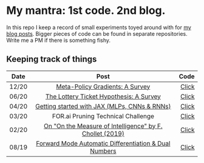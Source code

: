 # My mantra: 1st code. 2nd blog.

In this repo I keep a record of small experiments toyed around with for [my blog posts](https://roberttlange.github.io/year-archive/). Bigger pieces of code can be found in separate repositories. Write me a PM if there is something fishy.

## Keeping track of things

| Date  | Post  | Code  |
| ------ |:-------------:| -----:|
| 12/20 | [Meta-Policy Gradients: A Survey](https://roberttlange.github.io/posts/2020/12/meta-policy-gradients/) | [Click](06_meta_policy_gradients/) |
| 06/20 | [The Lottery Ticket Hypothesis: A Survey](https://roberttlange.github.io/posts/2020/06/lottery-ticket-hypothesis/) | [Click](05_lottery_tickets/) |
| 04/20 | [Getting started with JAX (MLPs, CNNs & RNNs)](https://roberttlange.github.io/posts/2020/03/blog-post-10/) | [Click](04_jax_intro/) |
| 03/20 | FOR.ai Pruning Technical Challenge | [Click](03_pruning/) |
| 02/20 | [On "On the Measure of Intelligence" by F. Chollet (2019)](https://roberttlange.github.io/posts/2020/02/on-the-measure-of-intelligence/) | [Click](02_arc/) |
| 08/19 | [Forward Mode Automatic Differentiation & Dual Numbers](https://roberttlange.github.io/posts/2019/08/blog-post-7/) | [Click](01_dual_number_ad/) |
